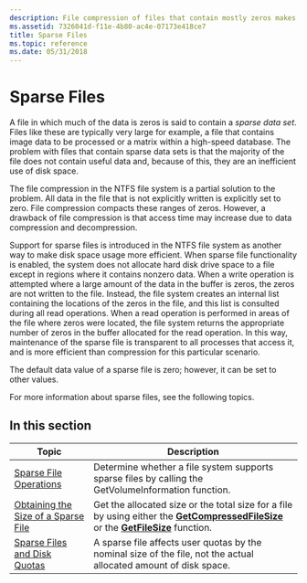 ```yaml
---
description: File compression of files that contain mostly zeros makes efficient use of disk space.
ms.assetid: 7326041d-f11e-4b80-ac4e-07173e418ce7
title: Sparse Files
ms.topic: reference
ms.date: 05/31/2018
---
```


# Sparse Files

A file in which much of the data is zeros is said to contain a *sparse data set*. Files like these are typically very large for example, a file that contains image data to be processed or a matrix within a high-speed database. The problem with files that contain sparse data sets is that the majority of the file does not contain useful data and, because of this, they are an inefficient use of disk space.

The file compression in the NTFS file system is a partial solution to the problem. All data in the file that is not explicitly written is explicitly set to zero. File compression compacts these ranges of zeros. However, a drawback of file compression is that access time may increase due to data compression and decompression.

Support for sparse files is introduced in the NTFS file system as another way to make disk space usage more efficient. When sparse file functionality is enabled, the system does not allocate hard disk drive space to a file except in regions where it contains nonzero data. When a write operation is attempted where a large amount of the data in the buffer is zeros, the zeros are not written to the file. Instead, the file system creates an internal list containing the locations of the zeros in the file, and this list is consulted during all read operations. When a read operation is performed in areas of the file where zeros were located, the file system returns the appropriate number of zeros in the buffer allocated for the read operation. In this way, maintenance of the sparse file is transparent to all processes that access it, and is more efficient than compression for this particular scenario.

The default data value of a sparse file is zero; however, it can be set to other values.

For more information about sparse files, see the following topics.

## In this section



| Topic                                                                                     | Description                                                                                                                                                                                   |
|-------------------------------------------------------------------------------------------|-----------------------------------------------------------------------------------------------------------------------------------------------------------------------------------------------|
| [Sparse File Operations](sparse-file-operations.md)<br/>                           | Determine whether a file system supports sparse files by calling the GetVolumeInformation function.<br/>                                                                                |
| [Obtaining the Size of a Sparse File](obtaining-the-size-of-a-sparse-file.md)<br/> | Get the allocated size or the total size for a file by using either the [**GetCompressedFileSize**](/windows/desktop/api/fileapi/nf-fileapi-getcompressedfilesizea) or the [**GetFileSize**](/windows/desktop/api/FileAPI/nf-fileapi-getfilesize) function.<br/> |
| [Sparse Files and Disk Quotas](sparse-files-and-disk-quota.md)<br/>                | A sparse file affects user quotas by the nominal size of the file, not the actual allocated amount of disk space.<br/>                                                                  |



 

 

 




